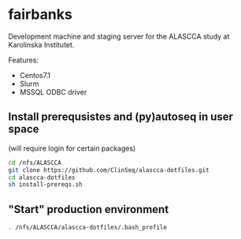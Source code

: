 # fairbanks

Development machine and staging server for the ALASCCA study at Karolinska Institutet.

Features:

* Centos7.1
* Slurm
* MSSQL ODBC driver
  
## Install prerequsistes and (py)autoseq in user space

(will require login for certain packages)

```bash
cd /nfs/ALASCCA
git clone https://github.com/ClinSeq/alascca-dotfiles.git
cd alascca-dotfiles
sh install-prereqs.sh
```

## "Start" production environment

```bash
. /nfs/ALASCCA/alascca-dotfiles/.bash_profile
```
